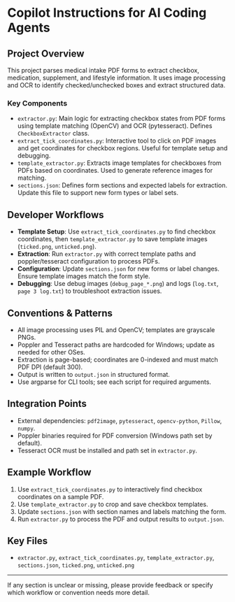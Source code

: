 # Copilot Instructions for AI Coding Agents

## Project Overview
This project parses medical intake PDF forms to extract checkbox, medication, supplement, and lifestyle information. It uses image processing and OCR to identify checked/unchecked boxes and extract structured data.

### Key Components
- `extractor.py`: Main logic for extracting checkbox states from PDF forms using template matching (OpenCV) and OCR (pytesseract). Defines `CheckboxExtractor` class.
- `extract_tick_coordinates.py`: Interactive tool to click on PDF images and get coordinates for checkbox regions. Useful for template setup and debugging.
- `template_extractor.py`: Extracts image templates for checkboxes from PDFs based on coordinates. Used to generate reference images for matching.
- `sections.json`: Defines form sections and expected labels for extraction. Update this file to support new form types or label sets.

## Developer Workflows
- **Template Setup**: Use `extract_tick_coordinates.py` to find checkbox coordinates, then `template_extractor.py` to save template images (`ticked.png`, `unticked.png`).
- **Extraction**: Run `extractor.py` with correct template paths and poppler/tesseract configuration to process PDFs.
- **Configuration**: Update `sections.json` for new forms or label changes. Ensure template images match the form style.
- **Debugging**: Use debug images (`debug_page_*.png`) and logs (`log.txt`, `page 3 log.txt`) to troubleshoot extraction issues.

## Conventions & Patterns
- All image processing uses PIL and OpenCV; templates are grayscale PNGs.
- Poppler and Tesseract paths are hardcoded for Windows; update as needed for other OSes.
- Extraction is page-based; coordinates are 0-indexed and must match PDF DPI (default 300).
- Output is written to `output.json` in structured format.
- Use argparse for CLI tools; see each script for required arguments.

## Integration Points
- External dependencies: `pdf2image`, `pytesseract`, `opencv-python`, `Pillow`, `numpy`.
- Poppler binaries required for PDF conversion (Windows path set by default).
- Tesseract OCR must be installed and path set in `extractor.py`.

## Example Workflow
1. Use `extract_tick_coordinates.py` to interactively find checkbox coordinates on a sample PDF.
2. Use `template_extractor.py` to crop and save checkbox templates.
3. Update `sections.json` with section names and labels matching the form.
4. Run `extractor.py` to process the PDF and output results to `output.json`.

## Key Files
- `extractor.py`, `extract_tick_coordinates.py`, `template_extractor.py`, `sections.json`, `ticked.png`, `unticked.png`

---
If any section is unclear or missing, please provide feedback or specify which workflow or convention needs more detail.